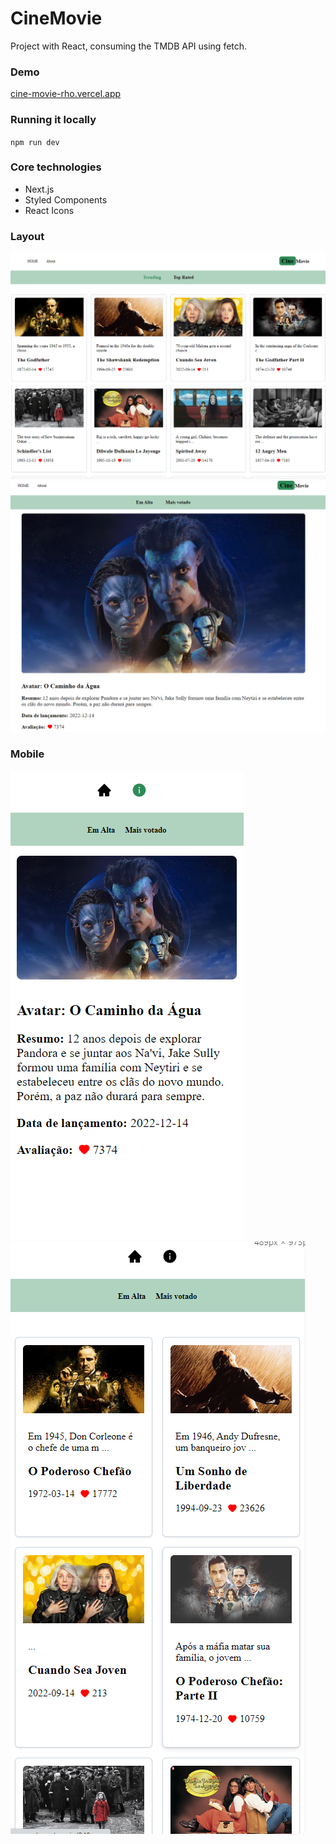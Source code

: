 # CineMovie
Project with React, consuming the TMDB API using fetch.

### Demo

[cine-movie-rho.vercel.app](cine-movie-rho.vercel.app)

### Running it locally

`npm run dev`

### Core technologies

- Next.js
- Styled Components
- React Icons

### Layout

![Layout](public/print.png)
![Layout](public/print2.png)

### Mobile

![Mobile](public/printmobile.png)
![Mobile](public/printmobile2.png)

